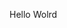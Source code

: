 Hello Wolrd























































































































































































































































































































































































































































































































































































































































































































































































































































































































































































































































































































































































































































































































































































































































































































































































































































































































































































































































































































































































































































































































































































































































































































































































































































































































































































































































































































































































































































































































































































































































































































































































